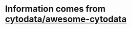 # Information comes from [cytodata/awesome-cytodata](https://github.com/cytodata/awesome-cytodata)

